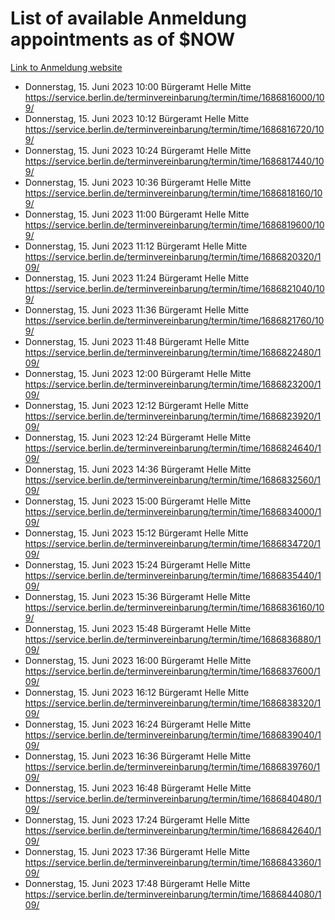# List of available Anmeldung appointments as of $NOW
[Link to Anmeldung website](https://service.berlin.de/terminvereinbarung/termin/tag.php?termin=1&anliegen[]=120686&dienstleisterlist=122210,122217,327316,122219,327312,122227,327314,122231,327346,122243,327348,122254,122252,329742,122260,329745,122262,329748,122271,327278,122273,327274,122277,327276,330436,122280,327294,122282,327290,122284,327292,122291,327270,122285,327266,122286,327264,122296,327268,150230,329760,122297,327286,122294,327284,122312,329763,122314,329775,122304,327330,122311,327334,122309,327332,317869,122281,327352,122279,329772,122283,122276,327324,122274,327326,122267,329766,122246,327318,122251,327320,122257,327322,122208,327298,122226,327300&herkunft=http%3A%2F%2Fservice.berlin.de%2Fdienstleistung%2F120686%2F)
- Donnerstag, 15. Juni 2023 10:00 Bürgeramt Helle Mitte https://service.berlin.de/terminvereinbarung/termin/time/1686816000/109/
- Donnerstag, 15. Juni 2023 10:12 Bürgeramt Helle Mitte https://service.berlin.de/terminvereinbarung/termin/time/1686816720/109/
- Donnerstag, 15. Juni 2023 10:24 Bürgeramt Helle Mitte https://service.berlin.de/terminvereinbarung/termin/time/1686817440/109/
- Donnerstag, 15. Juni 2023 10:36 Bürgeramt Helle Mitte https://service.berlin.de/terminvereinbarung/termin/time/1686818160/109/
- Donnerstag, 15. Juni 2023 11:00 Bürgeramt Helle Mitte https://service.berlin.de/terminvereinbarung/termin/time/1686819600/109/
- Donnerstag, 15. Juni 2023 11:12 Bürgeramt Helle Mitte https://service.berlin.de/terminvereinbarung/termin/time/1686820320/109/
- Donnerstag, 15. Juni 2023 11:24 Bürgeramt Helle Mitte https://service.berlin.de/terminvereinbarung/termin/time/1686821040/109/
- Donnerstag, 15. Juni 2023 11:36 Bürgeramt Helle Mitte https://service.berlin.de/terminvereinbarung/termin/time/1686821760/109/
- Donnerstag, 15. Juni 2023 11:48 Bürgeramt Helle Mitte https://service.berlin.de/terminvereinbarung/termin/time/1686822480/109/
- Donnerstag, 15. Juni 2023 12:00 Bürgeramt Helle Mitte https://service.berlin.de/terminvereinbarung/termin/time/1686823200/109/
- Donnerstag, 15. Juni 2023 12:12 Bürgeramt Helle Mitte https://service.berlin.de/terminvereinbarung/termin/time/1686823920/109/
- Donnerstag, 15. Juni 2023 12:24 Bürgeramt Helle Mitte https://service.berlin.de/terminvereinbarung/termin/time/1686824640/109/
- Donnerstag, 15. Juni 2023 14:36 Bürgeramt Helle Mitte https://service.berlin.de/terminvereinbarung/termin/time/1686832560/109/
- Donnerstag, 15. Juni 2023 15:00 Bürgeramt Helle Mitte https://service.berlin.de/terminvereinbarung/termin/time/1686834000/109/
- Donnerstag, 15. Juni 2023 15:12 Bürgeramt Helle Mitte https://service.berlin.de/terminvereinbarung/termin/time/1686834720/109/
- Donnerstag, 15. Juni 2023 15:24 Bürgeramt Helle Mitte https://service.berlin.de/terminvereinbarung/termin/time/1686835440/109/
- Donnerstag, 15. Juni 2023 15:36 Bürgeramt Helle Mitte https://service.berlin.de/terminvereinbarung/termin/time/1686836160/109/
- Donnerstag, 15. Juni 2023 15:48 Bürgeramt Helle Mitte https://service.berlin.de/terminvereinbarung/termin/time/1686836880/109/
- Donnerstag, 15. Juni 2023 16:00 Bürgeramt Helle Mitte https://service.berlin.de/terminvereinbarung/termin/time/1686837600/109/
- Donnerstag, 15. Juni 2023 16:12 Bürgeramt Helle Mitte https://service.berlin.de/terminvereinbarung/termin/time/1686838320/109/
- Donnerstag, 15. Juni 2023 16:24 Bürgeramt Helle Mitte https://service.berlin.de/terminvereinbarung/termin/time/1686839040/109/
- Donnerstag, 15. Juni 2023 16:36 Bürgeramt Helle Mitte https://service.berlin.de/terminvereinbarung/termin/time/1686839760/109/
- Donnerstag, 15. Juni 2023 16:48 Bürgeramt Helle Mitte https://service.berlin.de/terminvereinbarung/termin/time/1686840480/109/
- Donnerstag, 15. Juni 2023 17:24 Bürgeramt Helle Mitte https://service.berlin.de/terminvereinbarung/termin/time/1686842640/109/
- Donnerstag, 15. Juni 2023 17:36 Bürgeramt Helle Mitte https://service.berlin.de/terminvereinbarung/termin/time/1686843360/109/
- Donnerstag, 15. Juni 2023 17:48 Bürgeramt Helle Mitte https://service.berlin.de/terminvereinbarung/termin/time/1686844080/109/
